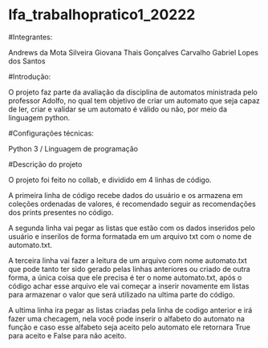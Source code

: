 # lfa_trabalhopratico1_20222

#Integrantes:

Andrews da Mota Silveira
Giovana Thais Gonçalves Carvalho
Gabriel Lopes dos Santos





#Introdução:

O projeto faz parte da avaliação da disciplina de automatos ministrada pelo professor Adolfo, no qual tem objetivo de criar um automato que seja capaz de ler, criar e validar se um automato é válido ou não, por meio da linguagem python.







#Configurações técnicas:

Python 3 / Linguagem de programação







#Descrição do projeto

O projeto foi feito no collab, e dividido em 4 linhas de código.

A primeira linha de código recebe dados do usuário e os armazena em coleções ordenadas de valores, é recomendado seguir as recomendações dos prints presentes no código.

A segunda linha vai pegar as listas que estão com os dados inseridos pelo usuário e inserilos de forma formatada em um arquivo txt com o nome de automato.txt.

A terceira linha vai fazer a leitura de um arquivo com nome automato.txt que pode tanto ter sido gerado pelas linhas anteriores ou criado de outra forma, a única coisa que ele precisa é ter o nome automato.txt, após o código achar esse arquivo ele vai começar a inserir novamente em listas para armazenar o valor que será utilizado na ultima parte do código.

A ultima linha ira pegar as listas criadas pela linha de codigo anterior e irá fazer uma checagem, nela você pode inserir o alfabeto do automato na função e caso esse alfabeto seja aceito pelo automato ele retornara True para aceito e False para não aceito.

